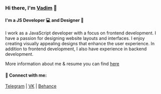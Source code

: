 ### Hi there, I'm <a href="https://drxid.ru/" target="_blank" rel="noreferrer">Vadim</a> 👋
#### I'm a JS Developer 💻 and Designer 🎨

I work as a JavaScript developer with a focus on frontend development. I have a passion for designing website layouts and interfaces. I enjoy creating visually appealing designs that enhance the user experience. In addition to frontend development, I also have experience in backend development.

More information about me & resume you can find <a href="https://drxid.ru/" target="_blank" rel="noreferrer">here</a>

#### 🤝 Connect with me:

<a href="https://t.me/drxid">Telegram</a> | 
<a href="https://vk.com/drxid">VK</a> | 
<a href="https://be.net/drxid">Behance</a>
